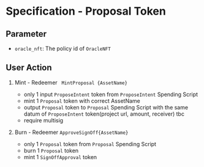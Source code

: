 # Specification - Proposal Token

## Parameter

- `oracle_nft`: The policy id of `OracleNFT`

## User Action

1. Mint - Redeemer ` MintProposal {AssetName}`

   - only 1 input `ProposeIntent` token from `ProposeIntent` Spending Script
   - mint 1 `Proposal` token with correct AssetName
   - output `Proposal` token to `Proposal` Spending Script with the same datum of `ProposeIntent` token(project url, amount, receiver) tbc
   - require multisig

2. Burn - Redeemer `ApproveSignOff{AssetName}`

   - only 1 `Proposal` token from `Proposal` Spending Script
   - burn 1 `Proposal` token
   - mint 1 `SignOffApproval` token
